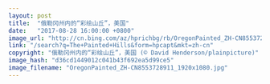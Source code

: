 ```yaml
---
layout: post
title:  "俄勒冈州内的“彩绘山丘”，美国"
date:   "2017-08-28 16:00:00 +0800"
image_url: "http://cn.bing.com/az/hprichbg/rb/OregonPainted_ZH-CN8553728911_1920x1080.jpg"
link: "/search?q=The+Painted+Hills&form=hpcapt&mkt=zh-cn"
copyright: "俄勒冈州内的“彩绘山丘”，美国 (© David Henderson/plainpicture)"
image_hash: "d36cd1449012c041b43f692ea5d99ce5"
image_filename: "OregonPainted_ZH-CN8553728911_1920x1080.jpg"
---
```

